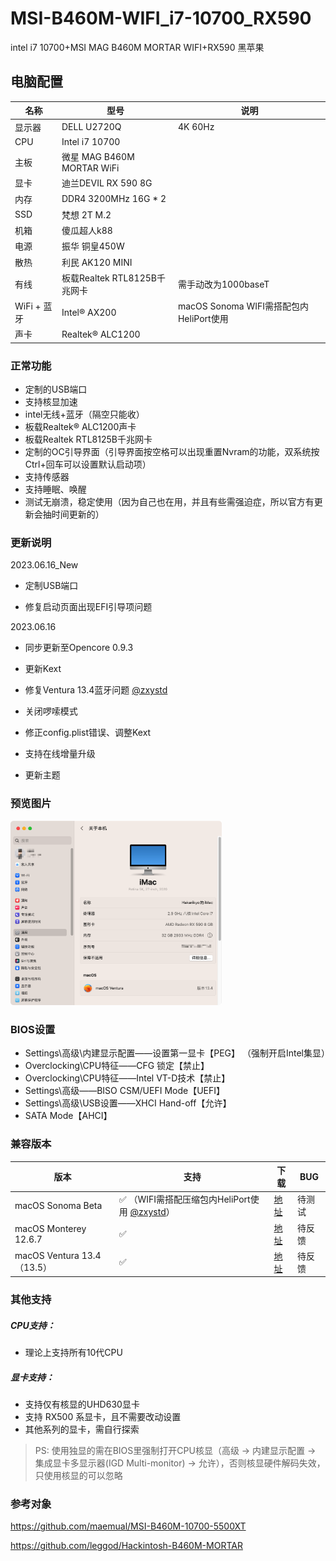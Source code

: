 # MSI-B460M-WIFI_i7-10700_RX590
intel i7 10700+MSI MAG B460M MORTAR WIFI+RX590 黑苹果

## 电脑配置

| 名称        | 型号                         | 说明                                    |
| ----------- | ---------------------------- | --------------------------------------- |
| 显示器      | DELL U2720Q                  | 4K  60Hz                                |
| CPU         | Intel i7 10700               |                                         |
| 主板        | 微星 MAG B460M MORTAR WiFi   |                                         |
| 显卡        | 迪兰DEVIL RX 590 8G          |                                         |
| 内存        | DDR4 3200MHz 16G * 2         |                                         |
| SSD         | 梵想 2T M.2                  |                                         |
| 机箱        | 傻瓜超人k88                  |                                         |
| 电源        | 振华 铜皇450W                |                                         |
| 散热        | 利民 AK120 MINI              |                                         |
| 有线        | 板载Realtek RTL8125B千兆网卡 | 需手动改为1000baseT                     |
| WiFi + 蓝牙 | Intel® AX200                 | macOS Sonoma WIFI需搭配包内HeliPort使用 |
| 声卡        | Realtek® ALC1200             |                                         |

### **正常功能**

- 定制的USB端口
- 支持核显加速
- intel无线+蓝牙（隔空只能收）
- 板载Realtek® ALC1200声卡
- 板载Realtek RTL8125B千兆网卡
- 定制的OC引导界面（引导界面按空格可以出现重置Nvram的功能，双系统按Ctrl+回车可以设置默认启动项）
- 支持传感器
- 支持睡眠、唤醒
- 测试无崩溃，稳定使用（因为自己也在用，并且有些需强迫症，所以官方有更新会抽时间更新的）

### 更新说明

2023.06.16_New

- 定制USB端口

- 修复启动页面出现EFI引导项问题

2023.06.16

- 同步更新至Opencore 0.9.3


- 更新Kext
- 修复Ventura 13.4蓝牙问题 [@zxystd](https://github.com/zxystd/BrcmPatchRAM)
- 关闭啰嗦模式
- 修正config.plist错误、调整Kext
- 支持在线增量升级
- 更新主题

<h3>预览图片</h3>

<img src="https://github.com/Hakarikyo/MSI-B460M-MORTAR-WIFI-10700-RX590/blob/main/Picture/Ventura_13.4.png?raw=true" alt="Ventura_13.4" style="zoom: 33%;" />

### BIOS设置

* Settings\高级\内建显示配置——设置第一显卡【PEG】 （强制开启Intel集显）
* Overclocking\CPU特征——CFG 锁定【禁止】
* Overclocking\CPU特征——Intel VT-D技术【禁止】
* Settings\高级——BISO CSM/UEFI Mode【UEFI】
* Settings\高级\USB设置——XHCI Hand-off【允许】
* SATA Mode【AHCI】

### 兼容版本

| 版本                       | 支持                                                         | 下载                                                         | BUG    |
| -------------------------- | ------------------------------------------------------------ | ------------------------------------------------------------ | ------ |
| macOS Sonoma Beta          | ✅ （WIFI需搭配压缩包内HeliPort使用 [@zxystd](https://github.com/OpenIntelWireless/HeliPort)） | [地址](https://github.com/Hakarikyo/MSI-B460M-MORTAR-WIFI-10700-RX590/releases) | 待测试 |
| macOS Monterey 12.6.7      | ✅                                                            | [地址](https://github.com/Hakarikyo/MSI-B460M-MORTAR-WIFI-10700-RX590/releases) | 待反馈 |
| macOS Ventura 13.4（13.5） | ✅                                                            | [地址](https://github.com/Hakarikyo/MSI-B460M-MORTAR-WIFI-10700-RX590/releases) | 待反馈 |

### **其他支持**

##### CPU支持：

- 理论上支持所有10代CPU

##### 显卡支持：

- 支持仅有核显的UHD630显卡
- 支持 RX500 系显卡，且不需要改动设置
- 其他系列的显卡，需自行探索

> PS: 使用独显的需在BIOS里强制打开CPU核显（高级 -> 内建显示配置 -> 集成显卡多显示器(IGD Multi-monitor) -> 允许），否则核显硬件解码失效，只使用核显的可以忽略

<h3>参考对象</h3>

https://github.com/maemual/MSI-B460M-10700-5500XT

https://github.com/leggod/Hackintosh-B460M-MORTAR
